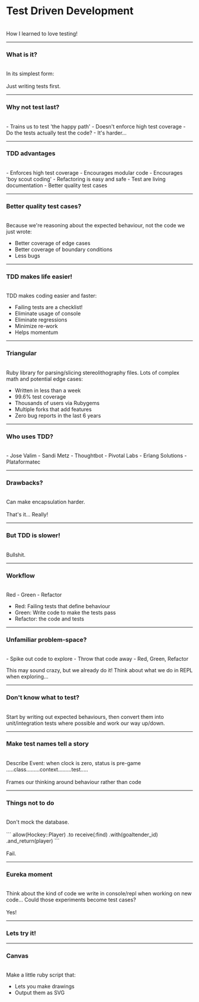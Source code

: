 # Test Driven Development
<br>
<span class="aside">How I learned to love testing!</span>

---

### What is it?
<br>
In its simplest form:
<br>
<br>
Just writing tests first.

---

### Why not test last?
<br>
- Trains us to test 'the happy path'
- Doesn't enforce high test coverage
- Do the tests actually test the code?
- It's harder...

---

### TDD advantages
<br>
- Enforces high test coverage
- Encourages modular code
- Encourages 'boy scout coding'
- Refactoring is easy and safe
- Test are living documentation
- Better quality test cases

---

### Better quality test cases?
<br>
Because we're reasoning about the expected behaviour, not the code we just wrote:

- Better coverage of edge cases
- Better coverage of boundary conditions
- Less bugs

---

### TDD makes life easier!
<br>
TDD makes coding easier and faster:

- Failing tests are a checklist!
- Eliminate usage of console
- Eliminate regressions
- Minimize re-work
- Helps momentum

---

### Triangular
<br>
Ruby library for parsing/slicing stereolithography files. Lots of complex math and potential edge cases:

- Written in less than a week
- 99.6% test coverage
- Thousands of users via Rubygems
- Multiple forks that add features
- Zero bug reports in the last 6 years

---

### Who uses TDD?
<br>
- Jose Valim
- Sandi Metz
- Thoughtbot
- Pivotal Labs
- Erlang Solutions
- Plataformatec

---

### Drawbacks?
<br>
Can make encapsulation harder.
<br>
<br>
That's it... Really!

---

### But TDD is slower!
<br>
Bullshit.

---

### Workflow
<br>
Red  -  Green  -  Refactor

- Red: Failing tests that define behaviour
- Green: Write code to make the tests pass
- Refactor: the code and tests

---

### Unfamiliar problem-space?
<br>
- Spike out code to explore
- Throw that code away
- Red, Green, Refactor

This may sound crazy, but we already do it! Think about what we do in REPL when exploring...

---

### Don't know what to test?
<br>
Start by writing out expected behaviours, then convert them into unit/integration tests where possible and work our way up/down.

---

### Make test names tell a story
<br>
Describe Event: when clock is zero, status is pre-game
.....class.........context.........test.....
<br>
<br>
Frames our thinking around behaviour rather than code

---

### Things not to do
<br>
Don't mock the database.
<br>
<br>
```
	allow(Hockey::Player)
      .to receive(:find)
      .with(goaltender_id)
      .and_return(player)
```
<br>
<br>
Fail.

---

### Eureka moment
<br>
Think about the kind of code we write in console/repl when working on new code... Could those experiments become test cases?
<br>
<br>
Yes!

---

### Lets try it!

---

### Canvas
<br>
Make a little ruby script that:

- Lets you make drawings
- Output them as SVG